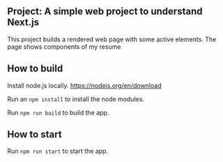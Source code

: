 ## Project: A simple web project to understand Next.js

This project builds a rendered web page with some active elements. The page shows components of my resume

## How to build
Install node.js locally. https://nodejs.org/en/download

Run an  `npm install` to install the node modules.

Run `npm run build` to build the app.

## How to start
Run `npm run start` to start the app.
